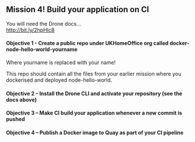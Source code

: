 ## Mission 4! Build your application on CI​

You will need the Drone docs...  
http://bit.ly/2hpHIc8

#### Objective 1 - Create a public repo under UKHomeOffice org called docker-node-hello-world-yourname 
Where yourname is replaced with your name!

This repo should contain all the files from your earlier mission where you dockerised and deployed node-hello-world.

#### Objective 2 – Install the Drone CLI and activate your repository​ (see the docs above)

#### Objective 3 – Make CI build your application whenever a new commit is pushed​

#### Objective 4 – Publish a Docker image to Quay as part of your CI pipeline​
